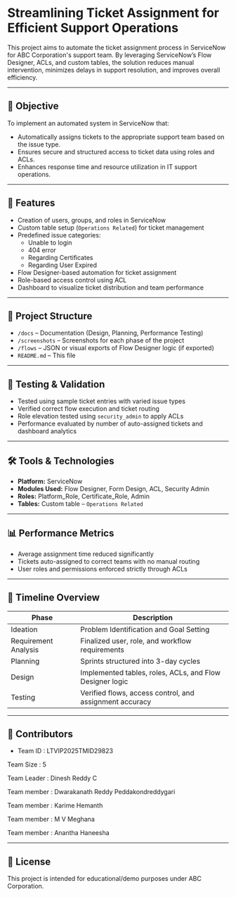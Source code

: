 # Streamlining Ticket Assignment for Efficient Support Operations

This project aims to automate the ticket assignment process in ServiceNow for ABC Corporation's support team. By leveraging ServiceNow’s Flow Designer, ACLs, and custom tables, the solution reduces manual intervention, minimizes delays in support resolution, and improves overall efficiency.

---

## 🚀 Objective

To implement an automated system in ServiceNow that:
- Automatically assigns tickets to the appropriate support team based on the issue type.
- Ensures secure and structured access to ticket data using roles and ACLs.
- Enhances response time and resource utilization in IT support operations.

---

## 🔧 Features

- Creation of users, groups, and roles in ServiceNow
- Custom table setup (`Operations Related`) for ticket management
- Predefined issue categories:  
  - Unable to login  
  - 404 error  
  - Regarding Certificates  
  - Regarding User Expired
- Flow Designer-based automation for ticket assignment
- Role-based access control using ACL
- Dashboard to visualize ticket distribution and team performance

---

## 📂 Project Structure

- `/docs` – Documentation (Design, Planning, Performance Testing)
- `/screenshots` – Screenshots for each phase of the project
- `/flows` – JSON or visual exports of Flow Designer logic (if exported)
- `README.md` – This file

---

## 🧪 Testing & Validation

- Tested using sample ticket entries with varied issue types
- Verified correct flow execution and ticket routing
- Role elevation tested using `security_admin` to apply ACLs
- Performance evaluated by number of auto-assigned tickets and dashboard analytics

---

## 🛠 Tools & Technologies

- **Platform:** ServiceNow
- **Modules Used:** Flow Designer, Form Design, ACL, Security Admin
- **Roles:** Platform_Role, Certificate_Role, Admin
- **Tables:** Custom table – `Operations Related`

---

## 📊 Performance Metrics

- Average assignment time reduced significantly
- Tickets auto-assigned to correct teams with no manual routing
- User roles and permissions enforced strictly through ACLs

---

## 📅 Timeline Overview

| Phase | Description |
|-------|-------------|
| Ideation | Problem Identification and Goal Setting |
| Requirement Analysis | Finalized user, role, and workflow requirements |
| Planning | Sprints structured into 3-day cycles |
| Design | Implemented tables, roles, ACLs, and Flow Designer logic |
| Testing | Verified flows, access control, and assignment accuracy |

---

## 🤝 Contributors

- Team ID : LTVIP2025TMID29823
 
Team Size : 5

Team Leader : Dinesh Reddy C

Team member : Dwarakanath Reddy Peddakondreddygari

Team member : Karime Hemanth

Team member : M V Meghana

Team member : Anantha Haneesha



---

## 📜 License

This project is intended for educational/demo purposes under ABC Corporation.

